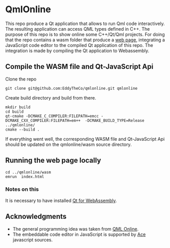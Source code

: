 # QmlOnline 

This repo produce a Qt application that allows to run Qml code interactively.
The resulting application can access QML types defined in C++.
The purpose of this repo is to show online some  C++/Qt/Qml projects.
For doing that the repo contains a wasm folder that produce a [web page](https://eddytheco.github.io/initQTwasm/?after_body_url=https://raw.githubusercontent.com/EddyTheCo/qmlonline/main/wasm/afterbody.html&init_scripts=https://raw.githubusercontent.com/EddyTheCo/qmlonline/main/wasm/AfterInitFunctions.js&github_repo=https://github.com/EddyTheCo/qmlonline), integrating a JavaScript code editor  to the compiled Qt application of this repo. The integration is made by compiling the Qt application to Webassembly. 


## Compile the WASM file and Qt-JavaScript Api

Clone the repo
```
git clone git@github.com:EddyTheCo/qmlonline.git qmlonline
```
Create build directory and build from there.
```
mkdir build 
cd build
qt-cmake -DCMAKE_C_COMPILER:FILEPATH=emcc -DCMAKE_CXX_COMPILER:FILEPATH=em++  -DCMAKE_BUILD_TYPE=Release ../qmlonline/
cmake --build .
```

If everything went well, the corresponding WASM file and Qt-JavaScript Api should be updated on the qmlonline/wasm source directory. 

## Running the web page locally

```
cd ../qmlonline/wasm
emrun  index.html
```

### Notes on this

It is necessary to have installed [Qt for WebAssembly](https://doc.qt.io/qt-6/wasm.html). 

## Acknowledgments

- The general programming idea  was taken from [QML Online](https://qmlonline.kde.org/).
- The embeddable code editor in JavaScript is supported by [Ace](https://ace.c9.io/) javascript sources.

